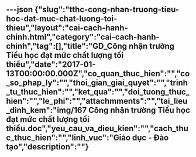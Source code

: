 ---json
{"slug":"tthc-cong-nhan-truong-tieu-hoc-dat-muc-chat-luong-toi-thieu","layout":"cai-cach-hanh-chinh.html","category":"cai-cach-hanh-chinh","tag":[],"title":"GD_Công nhận trường Tiểu học đạt mức chất lượng tối thiểu","date":"2017-01-13T00:00:00.000Z","co_quan_thuc_hien":"","co_so_phap_ly":"","thoi_gian_giai_quyet":"","trinh_tu_thuc_hien":"","ket_qua":"","doi_tuong_thuc_hien":"","le_phi":"","attachmments":"","tai_lieu_dinh_kem":"img/167 Công nhận trường Tiểu học đạt mức chất lượng tối thiểu.doc","yeu_cau_va_dieu_kien":"","cach_thuc_thuc_hien":"","linh_vuc":"Giáo dục - Đào tạo","description":""}
---
